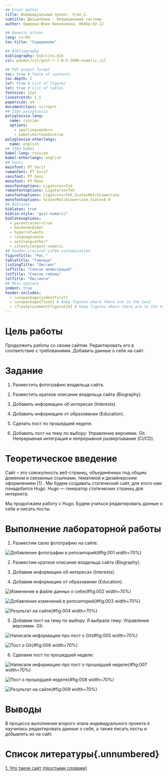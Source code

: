```yaml
---
## Front matter
title: Индивидуальный проект. Этап 2.
subtitle: Дисциплина - Операционные системы
author: Оширова Юлия Николаевна, НКАбд-02-22

## Generic otions
lang: ru-RU
toc-title: "Содержание"

## Bibliography
bibliography: bib/cite.bib
csl: pandoc/csl/gost-r-7-0-5-2008-numeric.csl

## Pdf output format
toc: true # Table of contents
toc-depth: 2
lof: true # List of figures
lot: true # List of tables
fontsize: 12pt
linestretch: 1.5
papersize: a4
documentclass: scrreprt
## I18n polyglossia
polyglossia-lang:
  name: russian
  options:
	- spelling=modern
	- babelshorthands=true
polyglossia-otherlangs:
  name: english
## I18n babel
babel-lang: russian
babel-otherlangs: english
## Fonts
mainfont: PT Serif
romanfont: PT Serif
sansfont: PT Sans
monofont: PT Mono
mainfontoptions: Ligatures=TeX
romanfontoptions: Ligatures=TeX
sansfontoptions: Ligatures=TeX,Scale=MatchLowercase
monofontoptions: Scale=MatchLowercase,Scale=0.9
## Biblatex
biblatex: true
biblio-style: "gost-numeric"
biblatexoptions:
  - parentracker=true
  - backend=biber
  - hyperref=auto
  - language=auto
  - autolang=other*
  - citestyle=gost-numeric
## Pandoc-crossref LaTeX customization
figureTitle: "Рис."
tableTitle: "Таблица"
listingTitle: "Листинг"
lofTitle: "Список иллюстраций"
lotTitle: "Список таблиц"
lolTitle: "Листинги"
## Misc options
indent: true
header-includes:
  - \usepackage{indentfirst}
  - \usepackage{float} # keep figures where there are in the text
  - \floatplacement{figure}{H} # keep figures where there are in the text
---
```


# Цель работы

Продолжить работы со своим сайтом. Редактировать его в соответствие с требованиями. Добавить данные о себе на сайт.

# Задание

1. Разместить фотографию владельца сайта.

2. Разместить краткое описание владельца сайта (Biography).

3. Добавить информацию об интересах (Interests).

4. Добавить информацию от образовании (Education).

5. Сделать пост по прошедшей неделе.

6. Добавить пост на тему по выбору: Управление версиями. Git. Непрерывная интеграция и непрерывное развертывание (CI/CD).

# Теоретическое введение

Сайт – это совокупность веб-страниц, объединённых под общим доменом и связанных ссылками, тематикой и дизайнерским оформлением [1] . Мы будем создавать статический сайт, для этого нам понадобится Hugo. Hugo — генератор статических страниц для интернета.

Мы продолжаем работу с Hugo. Будем учиться редактировать данные о себе и писать посты.

# Выполнение лабораторной работы

1. Разместим свою фотографию на сайте:

![Добавление фотографии в репозиторий](image/d1){#fig:001 width=70%}

2. Разместим краткое описание владельца сайта (Biography).

3. Добавим информацию об интересах (Interests).

4. Добавим информацию от образовании (Education).

![Изменение в файле данных о себе](image/d2){#fig:002 width=70%}

![Добавление изменений в репозиторий](image/d3){#fig:003 width=70%}

![Результат на сайте](image/d4){#fig:004 width=70%}

5. Добавим пост на тему по выбору. Я выбрала тему: Управление версиями. Git:

![Написали информацию про пост о Git](image/d5){#fig:005 width=70%}

![Пост о Git](image/d6){#fig:006 width=70%}

6. Сделаем пост по прошедшей неделе:

![Написали информацию про пост о прошедшей неделе](image/d7){#fig:007 width=70%}

![Пост о прошедшей неделе](image/d8){#fig:008 width=70%}

![Результат на сайте](image/d9){#fig:009 width=70%}

# Выводы

В процессе выполнения второго этапа индивидуального проекта я научилась редактировать данные о себе, а также писать посты и добывлять их на сайт.

# Список литературы{.unnumbered}

[1. Что такое сайт (простыми словами)](https://uguide.ru/chto-takoe-sajt-prostymi-slovami)

